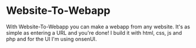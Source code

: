 # Website-To-Webapp
With Website-To-Webapp you can make a webapp from any website. 
It's as simple as entering a URL and you're done!
I build it with html, css, js and php and for the UI I'm using onsenUI. 
